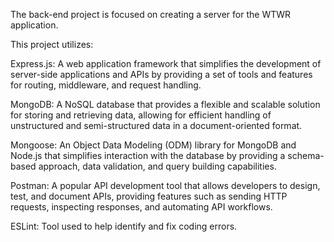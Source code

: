 The back-end project is focused on creating a server for the WTWR application.

This project utilizes:

Express.js: A web application framework that simplifies the development of server-side applications and APIs by providing a set of tools and features for routing, middleware, and request handling.

MongoDB: A NoSQL database that provides a flexible and scalable solution for storing and retrieving data, allowing for efficient handling of unstructured and semi-structured data in a document-oriented format.

Mongoose: An Object Data Modeling (ODM) library for MongoDB and Node.js that simplifies interaction with the database by providing a schema-based approach, data validation, and query building capabilities.

Postman: A popular API development tool that allows developers to design, test, and document APIs, providing features such as sending HTTP requests, inspecting responses, and automating API workflows.

ESLint: Tool used to help identify and fix coding errors.
